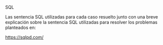 SQL

Las sentencia SQL utilizadas para cada caso resuelto junto con una breve explicación sobre la sentencia SQL utilizadas para resolver los problemas planteados en:

https://sqlpd.com/
